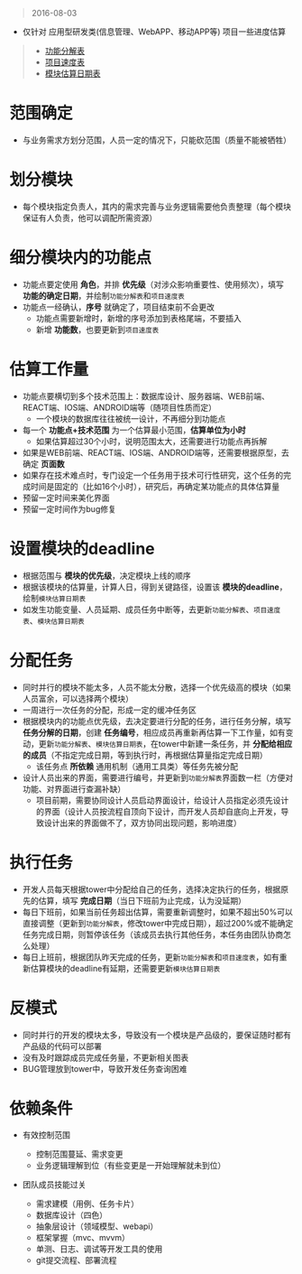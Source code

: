 > 2016-08-03

- 仅针对 应用型研发类(信息管理、WebAPP、移动APP等) 项目一些进度估算
> - [功能分解表](../../data/功能分解表.xlsx)
> - [项目速度表](../../data/项目速度表.xlsx)
> - [模块估算日期表](../../data/模块估算日期表.xlsx)

范围确定
========
- 与业务需求方划分范围，人员一定的情况下，只能砍范围（质量不能被牺牲）


划分模块
========
- 每个模块指定负责人，其内的需求完善与业务逻辑需要他负责整理（每个模块保证有人负责，他可以调配所需资源）


细分模块内的功能点
=================
- 功能点要定使用 __角色__，并排 __优先级__（对涉众影响重要性、使用频次），填写 __功能的确定日期__，并绘制`功能分解表`和`项目速度表`
- 功能点一经确认，__序号__ 就确定了，项目结束前不会更改
    * 功能点需要新增时，新增的序号添加到表格尾端，不要插入
    * 新增 __功能数__，也要更新到`项目速度表`


估算工作量
==========
- 功能点要横切到多个技术范围上：数据库设计、服务器端、WEB前端、REACT端、IOS端、ANDROID端等（随项目性质而定）
    * 一个模块的数据库往往被统一设计，不再细分到功能点
- 每一个 __功能点+技术范围__ 为一个估算最小范围，__估算单位为小时__
    * 如果估算超过30个小时，说明范围太大，还需要进行功能点再拆解
- 如果是WEB前端、REACT端、IOS端、ANDROID端等，还需要根据原型，去确定 __页面数__
- 如果存在技术难点时，专门设定一个任务用于技术可行性研究，这个任务的完成时间是固定的（比如16个小时），研究后，再确定某功能点的具体估算量
- 预留一定时间来美化界面
- 预留一定时间作为bug修复


设置模块的deadline
==================
- 根据范围与 __模块的优先级__，决定模块上线的顺序
- 根据该模块的估算量，计算人日，得到关键路径，设置该 __模块的deadline__，绘制`模块估算日期表`
- 如发生功能变量、人员延期、成员任务中断等，去更新`功能分解表`、`项目速度表`、`模块估算日期表`


分配任务
=========
- 同时并行的模块不能太多，人员不能太分散，选择一个优先级高的模块（如果人员富余，可以选择两个模块）
- 一周进行一次任务的分配，形成一定的缓冲任务区
- 根据模块内的功能点优先级，去决定要进行分配的任务，进行任务分解，填写 __任务分解的日期__，创建 __任务编号__，相应成员再重新再估算一下工作量，如有变动，更新`功能分解表`、`模块估算日期表`，在tower中新建一条任务，并 __分配给相应的成员__（不指定完成日期，等到执行时，再根据估算量指定完成日期）
    * 该任务点 __所依赖__ 通用机制（通用工具类）等任务先被分配
- 设计人员出来的界面，需要进行编号，并更新到`功能分解表`界面数一栏（方便对功能、对界面进行查漏补缺）
    * 项目前期，需要协同设计人员启动界面设计，给设计人员指定必须先设计的界面（设计人员按流程自顶向下设计，而开发人员却自底向上开发，导致设计出来的界面做不了，双方协同出现问题，影响进度）


执行任务
=========
- 开发人员每天根据tower中分配给自己的任务，选择决定执行的任务，根据原先的估算，填写 __完成日期__（当日下班前为止完成，认为没延期）
- 每日下班前，如果当前任务超出估算，需要重新调整时，如果不超出50%可以直接调整（更新到`功能分解表`，修改tower中完成日期），超过200%或不能确定任务完成日期，则暂停该任务（该成员去执行其他任务，本任务由团队协商怎么处理）
- 每日上班前，根据团队昨天完成的任务，更新`功能分解表`和`项目速度表`，如有重新估算模块的deadline有延期，还需要更新`模块估算日期表`


反模式
=========
- 同时并行的开发的模块太多，导致没有一个模块是产品级的，要保证随时都有产品级的代码可以部署
- 没有及时跟踪成员完成任务量，不更新相关图表
- BUG管理放到tower中，导致开发任务查询困难


依赖条件
=========
- 有效控制范围
    + 控制范围蔓延、需求变更
    + 业务逻辑理解到位（有些变更是一开始理解就未到位）

- 团队成员技能过关
    * 需求建模（用例、任务卡片）
    * 数据库设计（四色）
    * 抽象层设计（领域模型、webapi）
    * 框架掌握（mvc、mvvm）
    * 单测、日志、调试等开发工具的使用
    * git提交流程、部署流程



